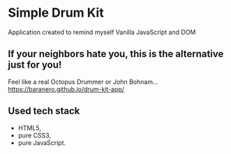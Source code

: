# Simple Drum Kit
Application created to remind myself Vanilla JavaScript and DOM
## If your neighbors hate you, this is the alternative just for you!
Feel like a real Octopus Drummer or John Bohnam...
https://baranero.github.io/drum-kit-app/
## Used tech stack
- HTML5,
- pure CSS3,
- pure JavaScript.
